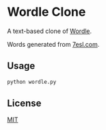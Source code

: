 # Wordle Clone

A text-based clone of [Wordle](https://www.powerlanguage.co.uk/wordle/).

Words generated from [7esl.com](https://7esl.com/).

<!-- ## Installation

Use the package manager [pip](https://pip.pypa.io/en/stable/) to install foobar.

```bash
pip install foobar
``` -->

## Usage

```bash
python wordle.py
```

<!-- ## Contributing
Pull requests are welcome. For major changes, please open an issue first to discuss what you would like to change.

Please make sure to update tests as appropriate. -->

## License
[MIT](https://choosealicense.com/licenses/mit/)